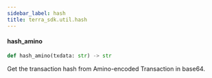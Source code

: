 ```yaml
---
sidebar_label: hash
title: terra_sdk.util.hash
---
```


#### hash\_amino

```python
def hash_amino(txdata: str) -> str
```

Get the transaction hash from Amino-encoded Transaction in base64.


